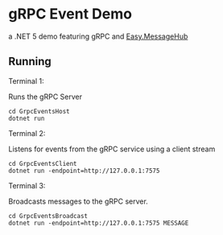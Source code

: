# gRPC Event Demo

a .NET 5 demo featuring gRPC and  [Easy.MessageHub](https://github.com/NimaAra/Easy.MessageHub)

## Running

Terminal 1:

Runs the gRPC Server
```
cd GrpcEventsHost
dotnet run
```

Terminal 2:

Listens for events from the gRPC service using a client stream
```
cd GrpcEventsClient
dotnet run -endpoint=http://127.0.0.1:7575
```

Terminal 3:

Broadcasts messages to the gRPC server. 
```
cd GrpcEventsBroadcast
dotnet run -endpoint=http://127.0.0.1:7575 MESSAGE
```